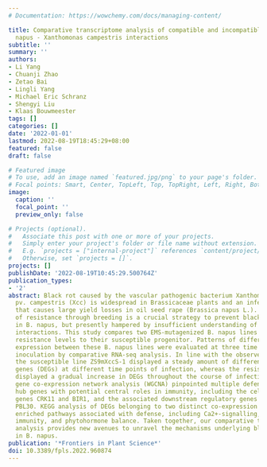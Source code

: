 ```yaml
---
# Documentation: https://wowchemy.com/docs/managing-content/

title: Comparative transcriptome analysis of compatible and incompatible Brassica
  napus - Xanthomonas campestris interactions
subtitle: ''
summary: ''
authors:
- Li Yang
- Chuanji Zhao
- Zetao Bai
- Lingli Yang
- Michael Eric Schranz
- Shengyi Liu
- Klaas Bouwmeester
tags: []
categories: []
date: '2022-01-01'
lastmod: 2022-08-19T18:45:29+08:00
featured: false
draft: false

# Featured image
# To use, add an image named `featured.jpg/png` to your page's folder.
# Focal points: Smart, Center, TopLeft, Top, TopRight, Left, Right, BottomLeft, Bottom, BottomRight.
image:
  caption: ''
  focal_point: ''
  preview_only: false

# Projects (optional).
#   Associate this post with one or more of your projects.
#   Simply enter your project's folder or file name without extension.
#   E.g. `projects = ["internal-project"]` references `content/project/deep-learning/index.md`.
#   Otherwise, set `projects = []`.
projects: []
publishDate: '2022-08-19T10:45:29.500764Z'
publication_types:
- '2'
abstract: Black rot caused by the vascular pathogenic bacterium Xanthomonas campestris
  pv. campestris (Xcc) is widespread in Brassicaceae plants and an infectious disease
  that causes large yield losses in oil seed rape (Brassica napus L.). Improvement
  of resistance through breeding is a crucial strategy to prevent black rot disease
  in B. napus, but presently hampered by insufficient understanding of Xcc-Brassica
  interactions. This study compares two EMS-mutagenized B. napus lines that show contrasting
  resistance levels to their susceptible progenitor. Patterns of differential gene
  expression between these B. napus lines were evaluated at three time points post
  inoculation by comparative RNA-seq analysis. In line with the observed disease phenotypes,
  the susceptible line ZS9mXccS-1 displayed a steady amount of differentially expressed
  genes (DEGs) at different time points of infection, whereas the resistant line ZS9mXccR-1
  displayed a gradual increase in DEGs throughout the course of infection. Weighted
  gene co-expression network analysis (WGCNA) pinpointed multiple defense-related
  hub genes with potential central roles in immunity, including the cell surface receptor
  genes CRK11 and BIR1, and the associated downstream regulatory genes WRKY11 and
  PBL30. KEGG analysis of DEGs belonging to two distinct co-expression modules revealed
  enriched pathways associated with defense, including Ca2+-signalling, receptor-mediated
  immunity, and phytohormone balance. Taken together, our comparative transcriptome
  analysis provides new avenues to unravel the mechanisms underlying black rot resistance
  in B. napus.
publication: '*Frontiers in Plant Science*'
doi: 10.3389/fpls.2022.960874
---
```

